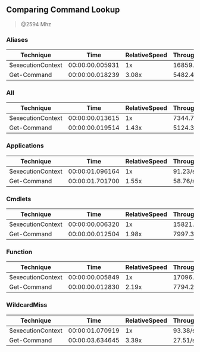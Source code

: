 
Comparing Command Lookup
------------------------
> @2594 Mhz


### Aliases


|Technique        |Time           |RelativeSpeed|Throughput|
|-----------------|---------------|-------------|----------|
|$executionContext|00:00:00.005931|1x           |16859.99/s|
|Get-Command      |00:00:00.018239|3.08x        |5482.49/s |


### All


|Technique        |Time           |RelativeSpeed|Throughput|
|-----------------|---------------|-------------|----------|
|$executionContext|00:00:00.013615|1x           |7344.73/s |
|Get-Command      |00:00:00.019514|1.43x        |5124.32/s |


### Applications


|Technique        |Time           |RelativeSpeed|Throughput|
|-----------------|---------------|-------------|----------|
|$executionContext|00:00:01.096164|1x           |91.23/s   |
|Get-Command      |00:00:01.701700|1.55x        |58.76/s   |


### Cmdlets


|Technique        |Time           |RelativeSpeed|Throughput|
|-----------------|---------------|-------------|----------|
|$executionContext|00:00:00.006320|1x           |15821.28/s|
|Get-Command      |00:00:00.012504|1.98x        |7997.38/s |


### Function


|Technique        |Time           |RelativeSpeed|Throughput|
|-----------------|---------------|-------------|----------|
|$executionContext|00:00:00.005849|1x           |17096.06/s|
|Get-Command      |00:00:00.012830|2.19x        |7794.23/s |


### WildcardMiss


|Technique        |Time           |RelativeSpeed|Throughput|
|-----------------|---------------|-------------|----------|
|$executionContext|00:00:01.070919|1x           |93.38/s   |
|Get-Command      |00:00:03.634645|3.39x        |27.51/s   |




